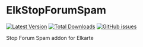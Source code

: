 # ElkStopForumSpam

[![Latest Version](https://img.shields.io/github/release/tinoest/ElkStopForumSpam.svg)](https://github.com/tinoest/ElkStopForumSpam/releases)
[![Total Downloads](https://img.shields.io/github/downloads/tinoest/ElkStopForumSpam/total.svg)](https://github.com/tinoest/ElkStopForumSpam/releases)
[![GitHub issues](https://img.shields.io/github/issues/tinoest/ElkStopForumSpam.svg)](https://github.com/tinoest/ElkStopForumSpam/issues)

Stop Forum Spam addon for Elkarte
